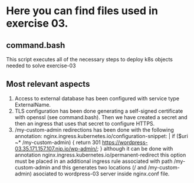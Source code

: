 # Here you can find files used in exercise 03.

## command.bash
This script executes all of the necessary steps to deploy k8s objects needed to solve exercise-03

## Most relevant aspects
1. Access to external database has been configured with service type ExternalName.
2. TLS configuration has been done generating a self-signed certificate with openssl (see command.bash). Then we have created a secret and then an ingress that uses that secret to configure HTTPS.
3. /my-custom-admin redirections has been done with the following annotation:
        nginx.ingress.kubernetes.io/configuration-snippet: |
        if ($uri ~* /my-custom-admin) {
            return 301 https://wordpress-03.35.171.157.107.nip.io/wp-admin/;
        }
although it can be done with annotation nginx.ingress.kubernetes.io/permanent-redirect this option must be placed in an additional ingress rule associated with path /my-custom-admin and this generates two locations (/ and /my-custom-admin) asociated to wordpress-03 server inside nginx.conf file.

